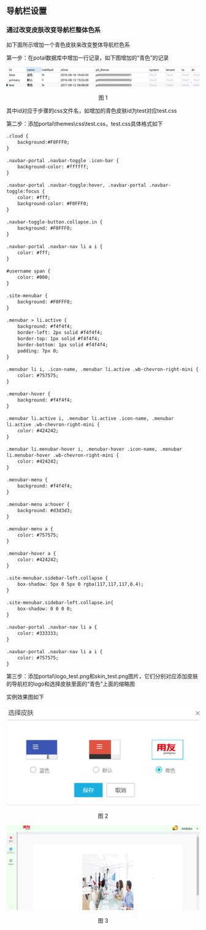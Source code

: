 ## 导航栏设置

### 通过改变皮肤改变导航栏整体色系

如下面所示增加一个青色皮肤来改变整体导航栏色系

第一步：在potal数据库中增加一行记录，如下图增加的“青色”的记录

![](/articles/cportal/2-/images/1-1.png)
<p align="center">图 1</p>

其中id对应于步骤的css文件名，如增加的青色皮肤id为test对应test.css

第二步：添加portal\themes\css\test.css，test.css具体格式如下

	.cloud {
	    background:#F0FFF0;
	}
	
	.navbar-portal .navbar-toggle .icon-bar {
	    background-color: #ffffff;
	}
	
	.navbar-portal .navbar-toggle:hover, .navbar-portal .navbar-toggle:focus {
	    color: #fff;
	    background-color: #F0FFF0;
	}
	
	.navbar-toggle-button.collapse.in {
	    background: #F0FFF0;
	}
	
	.navbar-portal .navbar-nav li a i {
	    color: #fff;
	}
	
	#username span {
	    color: #000;
	}
	
	.site-menubar {
	    background: #F0FFF0;
	}
	
	.menubar > li.active {
	    background: #f4f4f4;
	    border-left: 2px solid #f4f4f4;
	    border-top: 1px solid #f4f4f4;
	    border-bottom: 1px solid #f4f4f4;
	    padding: 7px 0;
	}
	
	.menubar li i, .icon-name, .menubar li.active .wb-chevron-right-mini {
	    color: #757575;
	}
	
	.menubar-hover {
	    background: #f4f4f4;
	}
	
	.menubar li.active i, .menubar li.active .icon-name, .menubar li.active .wb-chevron-right-mini {
	    color: #424242;
	}
	
	.menubar li.menubar-hover i, .menubar-hover .icon-name, .menubar li.menubar-hover .wb-chevron-right-mini {
	    color: #424242;
	}
	
	.menubar-menu {
	    background: #f4f4f4;
	}
	
	.menubar-menu a:hover {
	    background: #d3d3d3;
	}
	
	.menubar-menu a {
	    color: #757575;
	}
	
	.menubar-hover a {
	    color: #424242;
	}
	
	.site-menubar.sidebar-left.collapse {
	    box-shadow: 5px 0 5px 0 rgba(117,117,117,0.4);
	}
	
	.site-menubar.sidebar-left.collapse.in{
	    box-shadow: 0 0 0 0;
	}
	
	.navbar-portal .navbar-nav li a {
	    color: #333333;
	}
	
	.navbar-portal .navbar-nav li a i {
	    color: #757575;
	}

第三步：添加portal\logo_test.png和skin_test.png图片，它们分别对应添加皮肤的导航栏的logo和选择皮肤里面的“青色”上面的缩略图

实例效果图如下

![](/articles/cportal/2-/images/1-2.png)
<p align="center">图 2</p>

![](/articles/cportal/2-/images/1-3.png)
<p align="center">图 3</p>